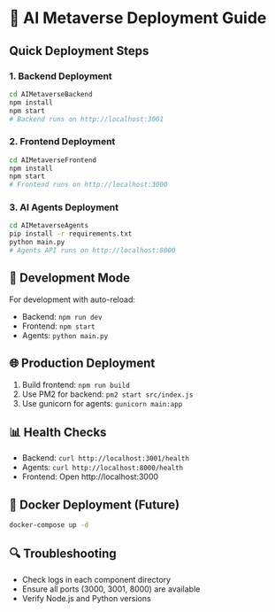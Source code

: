 # 🚀 AI Metaverse Deployment Guide

## Quick Deployment Steps

### 1. Backend Deployment
```bash
cd AIMetaverseBackend
npm install
npm start
# Backend runs on http://localhost:3001
```

### 2. Frontend Deployment  
```bash
cd AIMetaverseFrontend
npm install
npm start
# Frontend runs on http://localhost:3000
```

### 3. AI Agents Deployment
```bash
cd AIMetaverseAgents
pip install -r requirements.txt
python main.py
# Agents API runs on http://localhost:8000
```

## 🔧 Development Mode
For development with auto-reload:
- Backend: `npm run dev`
- Frontend: `npm start` 
- Agents: `python main.py`

## 🌐 Production Deployment
1. Build frontend: `npm run build`
2. Use PM2 for backend: `pm2 start src/index.js`
3. Use gunicorn for agents: `gunicorn main:app`

## 📊 Health Checks
- Backend: `curl http://localhost:3001/health`
- Agents: `curl http://localhost:8000/health`
- Frontend: Open http://localhost:3000

## 🐳 Docker Deployment (Future)
```bash
docker-compose up -d
```

## 🔍 Troubleshooting
- Check logs in each component directory
- Ensure all ports (3000, 3001, 8000) are available
- Verify Node.js and Python versions
